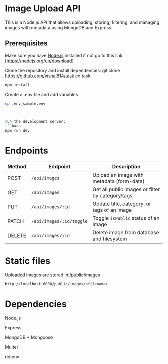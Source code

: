 # Image Upload API

This is a Node.js API that allows uploading, storing, filtering, and managing images with metadata using MongoDB and Express.



##  Prerequisites

Make sure you have [Node.js](https://nodejs.org/en/) installed if not go to this link [https://nodejs.org/en/download]

Clone the repository and install dependencies:
git clone <https://github.com/vishal814/task>
cd task
```bash
npm install
```
Create a .env file and add variables
```bash
cp .env_sample.env



run the development server:
```bash
npm run dev
```
# Endpoints
| Method | Endpoint                        | Description                                     |
|--------|----------------------------------|-------------------------------------------------|
| POST   | `/api/images`                   | Upload an image with metadata (form-data)       |
| GET    | `/api/images`                   | Get all public images or filter by category/tags |
| PUT    | `/api/images/:id`               | Update title, category, or tags of an image     |
| PATCH  | `/api/images/:id/toggle`        | Toggle `isPublic` status of an image            |
| DELETE | `/api/images/:id`               | Delete image from database and filesystem       |

# Static files
Uploaded images are stored in:/public/images
```bash
http://localhost:8080/public/images/<filename>
```
#  Dependencies

Node.js

Express

MongoDB + Mongoose

Multer 

dotenv



